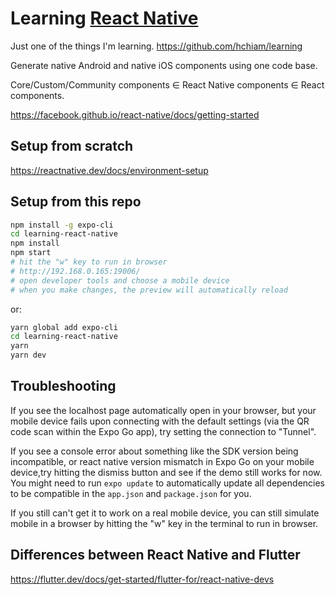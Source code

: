 # Learning [React Native](https://facebook.github.io/react-native)

Just one of the things I'm learning. <https://github.com/hchiam/learning>

Generate native Android and native iOS components using one code base.

Core/Custom/Community components ∈ React Native components ∈ React components.

<https://facebook.github.io/react-native/docs/getting-started>

## Setup from scratch

<https://reactnative.dev/docs/environment-setup>

## Setup from this repo

```bash
npm install -g expo-cli
cd learning-react-native
npm install
npm start
# hit the "w" key to run in browser
# http://192.168.0.165:19006/
# open developer tools and choose a mobile device
# when you make changes, the preview will automatically reload
```

or:

```bash
yarn global add expo-cli
cd learning-react-native
yarn
yarn dev
```

## Troubleshooting

If you see the localhost page automatically open in your browser, but your mobile device fails upon connecting with the default settings (via the QR code scan within the Expo Go app), try setting the connection to "Tunnel".

If you see a console error about something like the SDK version being incompatible, or react native version mismatch in Expo Go on your mobile device,try hitting the dismiss button and see if the demo still works for now. You might need to run `expo update` to automatically update all dependencies to be compatible in the `app.json` and `package.json` for you.

If you still can't get it to work on a real mobile device, you can still simulate mobile in a browser by hitting the "w" key in the terminal to run in browser.

## Differences between React Native and Flutter

<https://flutter.dev/docs/get-started/flutter-for/react-native-devs>
